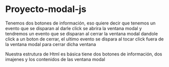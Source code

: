 # Proyecto-modal-js 

Tenemos dos botones de información, eso quiere decir que tenemos un  evento que se disparan al darle click se abrira la ventana modal y tendremos un evento que se disparan al cerrar la ventana modal dandole click a un boton de cerrar, el ultimo evento se dispara al tocar click fuera de la ventana modal para cerrar dicha ventana

Nuestra estrutura de Html es básica tiene dos botones de información, dos imajenes y los contenidos de las ventana modal